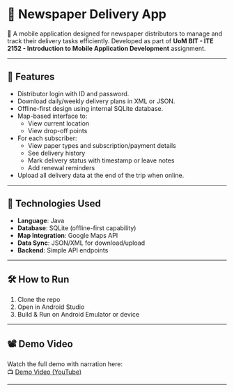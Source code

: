 # 📰 Newspaper Delivery App

📱 A mobile application designed for newspaper distributors to manage and track their delivery tasks efficiently. Developed as part of **UoM BIT - ITE 2152 - Introduction to Mobile Application Development** assignment.

---

## 📌 Features

- Distributor login with ID and password.
- Download daily/weekly delivery plans in XML or JSON.
- Offline-first design using internal SQLite database.
- Map-based interface to:
  - View current location
  - View drop-off points
- For each subscriber:
  - View paper types and subscription/payment details
  - See delivery history
  - Mark delivery status with timestamp or leave notes
  - Add renewal reminders
- Upload all delivery data at the end of the trip when online.

---

## 🚀 Technologies Used

- **Language**: Java
- **Database**: SQLite (offline-first capability)
- **Map Integration**: Google Maps API
- **Data Sync**: JSON/XML for download/upload
- **Backend**: Simple API endpoints

---

## 🛠️ How to Run

1. Clone the repo
2. Open in Android Studio
3. Build & Run on Android Emulator or device



---

## 📽️ Demo Video

Watch the full demo with narration here:  
📺 [Demo Video (YouTube)](https://youtu.be/7ph7r1DNpvs)

---

